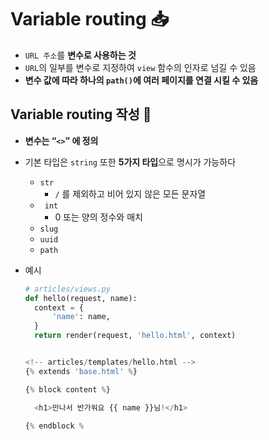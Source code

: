 # Variable routing 📥

- `URL 주소`를 **변수로 사용하는 것**
- `URL`의 일부를 변수로 지정하여 `view` 함수의 인자로 넘길 수 있음
- **변수 값에 따라 하나의 `path()`에 여러 페이지를 연결 시킬 수 있음**



## Variable routing 작성 📝

- **변수는 “`<>`” 에 정의**

- 기본 타입은 `string` 또한 **5가지 타입**으로 명시가 가능하다

  - `str`
    - `/` 를 제외하고 비어 있지 않은 모든 문자열
  - ` int`
    - 0 또는 양의 정수와 매치
  - `slug`
  - `uuid`
  - `path`

- 예시

  ```python
  # articles/views.py
  def hello(request, name):
  	context = {
  		'name': name,
  	}
  	return render(request, 'hello.html', context)
  
  
  <!-- articles/templates/hello.html -->
  {% extends 'base.html' %}
  
  {% block content %}
  
  	<h1>만나서 반가워요 {{ name }}님!</h1>
      
  {% endblock %
  ```

  

  